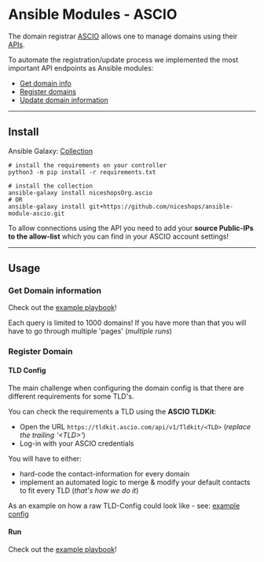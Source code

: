 # Ansible Modules - ASCIO

The domain registrar [ASCIO](https://www.ascio.com/) allows one to manage domains using their [APIs](https://aws.ascio.info/api-v3/php5/domains-introduction.html).

To automate the registration/update process we implemented the most important API endpoints as Ansible modules:

* [Get domain info](https://aws.ascio.info/api-v3/python/getdomains)
* [Register domains](https://aws.ascio.info/api-v3/python/createorder-register-domain)
* [Update domain information](https://aws.ascio.info/api-v3/python/createorder-domain-details-update)

----

## Install

Ansible Galaxy: [Collection](https://galaxy.ansible.com/ui/repo/published/niceshopsorg/ascio/)

```
# install the requirements on your controller
python3 -m pip install -r requirements.txt

# install the collection
ansible-galaxy install niceshopsOrg.ascio
# OR
ansible-galaxy install git+https://github.com/niceshops/ansible-module-ascio.git
```

To allow connections using the API you need to add your **source Public-IPs to the allow-list** which you can find in your ASCIO account settings!

----

## Usage

### Get Domain information

Check out the [example playbook](https://github.com/niceshops/ansible-module-ascio/blob/main/playbook_get.yml)!

Each query is limited to 1000 domains! If you have more than that you will have to go through multiple 'pages' (*multiple runs*)

### Register Domain

#### TLD Config

The main challenge when configuring the domain config is that there are different requirements for some TLD's.

You can check the requirements a TLD using the **ASCIO TLDKit**:

* Open the URL `https://tldkit.ascio.com/api/v1/Tldkit/<TLD>` (*replace the trailing '\<TLD>'*)
* Log-in with your ASCIO credentials

You will have to either:

* hard-code the contact-information for every domain
* implement an automated logic to merge & modify your default contacts to fit every TLD (*that's how we do it*)

As an example on how a raw TLD-Config could look like - see: [example config](https://github.com/niceshops/ansible-module-ascio/blob/main/tld_config.json)

#### Run

Check out the [example playbook](https://github.com/niceshops/ansible-module-ascio/blob/main/playbook_register.yml)!
